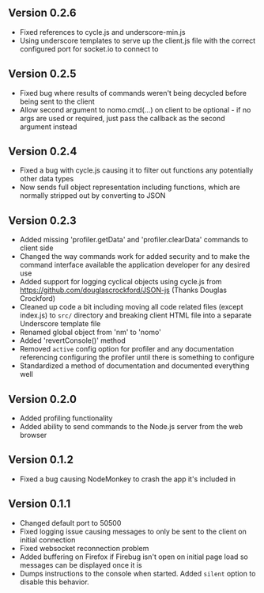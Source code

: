 Version 0.2.6
-------------
- Fixed references to cycle.js and underscore-min.js
- Using underscore templates to serve up the client.js file with the correct configured port for socket.io to connect to

Version 0.2.5
-------------
- Fixed bug where results of commands weren't being decycled before being sent to the client
- Allow second argument to nomo.cmd(...) on client to be optional - if no args are used or required, just pass the callback as the second argument instead

Version 0.2.4
-------------
- Fixed a bug with cycle.js causing it to filter out functions any potentially other data types
- Now sends full object representation including functions, which are normally stripped out by converting to JSON

Version 0.2.3
-------------
- Added missing 'profiler.getData' and 'profiler.clearData' commands to client side
- Changed the way commands work for added security and to make the command interface available the application developer for any desired use
- Added support for logging cyclical objects using cycle.js from https://github.com/douglascrockford/JSON-js (Thanks Douglas Crockford)
- Cleaned up code a bit including moving all code related files (except index.js) to `src/` directory and breaking client HTML file into
  a separate Underscore template file
- Renamed global object from 'nm' to 'nomo'
- Added 'revertConsole()' method
- Removed `active` config option for profiler and any documentation referencing configuring the profiler until there is something to configure
- Standardized a method of documentation and documented everything well

Version 0.2.0
-------------
- Added profiling functionality
- Added ability to send commands to the Node.js server from the web browser

Version 0.1.2
-------------
- Fixed a bug causing NodeMonkey to crash the app it's included in

Version 0.1.1
-------------
- Changed default port to 50500
- Fixed logging issue causing messages to only be sent to the client on initial connection
- Fixed websocket reconnection problem
- Added buffering on Firefox if Firebug isn't open on initial page load so messages can be displayed once it is
- Dumps instructions to the console when started. Added `silent` option to disable this behavior.
